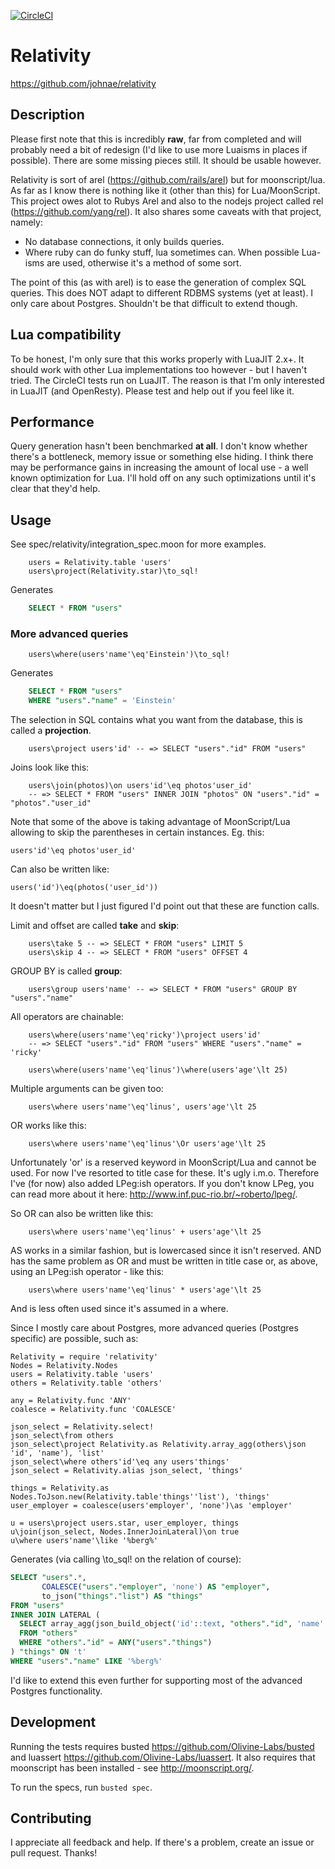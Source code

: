 [![CircleCI](https://circleci.com/gh/johnae/relativity.svg?style=svg)](https://circleci.com/gh/johnae/relativity)

# Relativity

https://github.com/johnae/relativity

## Description

Please first note that this is incredibly __raw__, far from completed and will probably need a bit of redesign (I'd like to use more Luaisms in places if possible). There are some missing pieces still. It should be usable however.

Relativity is sort of arel (https://github.com/rails/arel) but for moonscript/lua. As far as I know there is nothing like it (other than this) for Lua/MoonScript. This project owes alot to Rubys Arel and also to the nodejs project called rel (https://github.com/yang/rel). It also shares some caveats with that project, namely:

* No database connections, it only builds queries.
* Where ruby can do funky stuff, lua sometimes can. When possible
  Lua-isms are used, otherwise it's a method of some sort.

The point of this (as with arel) is to ease the generation of complex SQL queries. This does NOT adapt to different RDBMS systems (yet at least). I only care about Postgres. Shouldn't be that difficult to extend though.

## Lua compatibility

To be honest, I'm only sure that this works properly with LuaJIT 2.x+. It should work with other Lua implementations too however - but I haven't tried. The CircleCI tests run on LuaJIT. The reason is that I'm only interested in LuaJIT (and OpenResty). Please test and help out if you feel like it.

## Performance

Query generation hasn't been benchmarked __at all__. I don't know whether there's a bottleneck, memory issue or something else hiding. I think there may be performance gains in increasing the amount of local use - a well known optimization for Lua. I'll hold off on any such optimizations until it's clear that they'd help.

## Usage

See spec/relativity/integration_spec.moon for more examples.

```moonscript
    users = Relativity.table 'users'
    users\project(Relativity.star)\to_sql!
```

Generates

```sql
    SELECT * FROM "users"
```

### More advanced queries
```moonscript
    users\where(users'name'\eq'Einstein')\to_sql!
```

Generates
```sql
    SELECT * FROM "users"
    WHERE "users"."name" = 'Einstein'
```

The selection in SQL contains what you want from the database, this is called
a __projection__.

```moonscript
    users\project users'id' -- => SELECT "users"."id" FROM "users"
```

Joins look like this:

```moonscript
    users\join(photos)\on users'id'\eq photos'user_id'
    -- => SELECT * FROM "users" INNER JOIN "photos" ON "users"."id" = "photos"."user_id"
```

Note that some of the above is taking advantage of MoonScript/Lua allowing to skip the parentheses in certain instances. Eg. this:

```moonscript
users'id'\eq photos'user_id'
```

Can also be written like:

```moonscript
users('id')\eq(photos('user_id'))
```

It doesn't matter but I just figured I'd point out that these are function calls.


Limit and offset are called __take__ and __skip__:

```moonscript
    users\take 5 -- => SELECT * FROM "users" LIMIT 5
    users\skip 4 -- => SELECT * FROM "users" OFFSET 4
```

GROUP BY is called __group__:

```moonscript
    users\group users'name' -- => SELECT * FROM "users" GROUP BY "users"."name"
```

All operators are chainable:

```moonscript
    users\where(users'name'\eq'ricky')\project users'id'
    -- => SELECT "users"."id" FROM "users" WHERE "users"."name" = 'ricky'
```

```moonscript
    users\where(users'name'\eq'linus')\where(users'age'\lt 25)
```

Multiple arguments can be given too:

```moonscript
    users\where users'name'\eq'linus', users'age'\lt 25
```

OR works like this:

```moonscript
    users\where users'name'\eq'linus'\Or users'age'\lt 25
```

Unfortunately 'or' is a reserved keyword in MoonScript/Lua and cannot be used. For now I've resorted to title case for these. It's ugly i.m.o. Therefore I've (for now) also added LPeg:ish operators. If you don't know LPeg, you can read more about it here: http://www.inf.puc-rio.br/~roberto/lpeg/.

So OR can also be written like this:

```moonscript
    users\where users'name'\eq'linus' + users'age'\lt 25
```

AS works in a similar fashion, but is lowercased since it isn't reserved. AND has the same problem as OR and must be written in title case or, as above, using an LPeg:ish operator - like this:

```moonscript
    users\where users'name'\eq'linus' * users'age'\lt 25
```

And is less often used since it's assumed in a where.


Since I mostly care about Postgres, more advanced queries (Postgres specific) are possible, such as:

```moonscript
Relativity = require 'relativity'
Nodes = Relativity.Nodes
users = Relativity.table 'users'
others = Relativity.table 'others'

any = Relativity.func 'ANY'
coalesce = Relativity.func 'COALESCE'

json_select = Relativity.select!
json_select\from others
json_select\project Relativity.as Relativity.array_agg(others\json 'id', 'name'), 'list'
json_select\where others'id'\eq any users'things'
json_select = Relativity.alias json_select, 'things'

things = Relativity.as Nodes.ToJson.new(Relativity.table'things''list'), 'things'
user_employer = coalesce(users'employer', 'none')\as 'employer'

u = users\project users.star, user_employer, things
u\join(json_select, Nodes.InnerJoinLateral)\on true
u\where users'name'\like '%berg%'
```

Generates (via calling \to_sql! on the relation of course):

```SQL
SELECT "users".*,
       COALESCE("users"."employer", 'none') AS "employer",
       to_json("things"."list") AS "things"
FROM "users"
INNER JOIN LATERAL (
  SELECT array_agg(json_build_object('id'::text, "others"."id", 'name'::text, "others"."name")) AS "list"
  FROM "others"
  WHERE "others"."id" = ANY("users"."things")
) "things" ON 't'
WHERE "users"."name" LIKE '%berg%'
```

I'd like to extend this even further for supporting most of the advanced Postgres functionality.

## Development

Running the tests requires busted https://github.com/Olivine-Labs/busted and luassert https://github.com/Olivine-Labs/luassert.
It also requires that moonscript has been installed - see http://moonscript.org/.

To run the specs, run `busted spec`.


## Contributing

I appreciate all feedback and help. If there's a problem, create an issue or pull request. Thanks!
